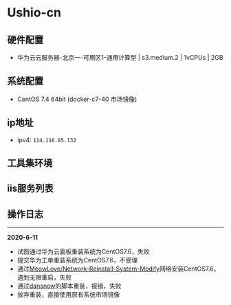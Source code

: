 # Ushio-cn

## 硬件配置
 - 华为云云服务器-北京一-可用区1-通用计算型 | s3.medium.2 | 1vCPUs | 2GB
 
## 系统配置
 - CentOS 7.4 64bit (docker-c7-40 市场镜像)

## ip地址
 - ipv4: `114.116.85.132`

## 工具集环境

## iis服务列表


## 操作日志
---------------------------------
**2020-6-11**   
 - 试图通过华为云面板重装系统为CentOS7.6，失败
 - 提交华为工单重装系统为CentOS7.6，不受理
 - 通过[MeowLove/Network-Reinstall-System-Modify](https://github.com/MeowLove/Network-Reinstall-System-Modify)网络安装CentOS7.6，遇到无限重启，失败
 - 通过[dansnow](https://zhujiwiki.com/13350/)的脚本重装，报错，失败
 - 放弃重装，直接使用原有系统市场镜像
 
